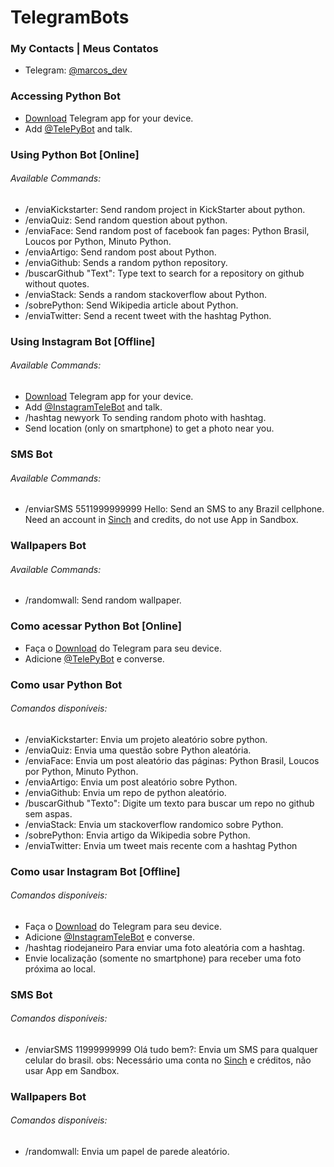 # TelegramBots

### My Contacts | Meus Contatos
* Telegram: [@marcos_dev](http://telegram.me/marcos_dev)

### Accessing Python Bot
* [Download](http://telegram.org) Telegram app for your device.
* Add [@TelePyBot](http://telegram.me/TelePyBot) and talk.

### Using Python Bot [Online]
###### Available Commands:
* /enviaKickstarter: Send random project in KickStarter about python.
* /enviaQuiz: Send random question about python.
* /enviaFace: Send random post of facebook fan pages: Python Brasil, Loucos por Python, Minuto Python.
* /enviaArtigo: Send random post about Python.
* /enviaGithub: Sends a random python repository.
* /buscarGithub "Text": Type text to search for a repository on github without quotes.
* /enviaStack: Sends a random stackoverflow about Python.
* /sobrePython: Send Wikipedia article about Python.
* /enviaTwitter: Send a recent tweet with the hashtag Python.

### Using Instagram Bot [Offline]
###### Available Commands:
* [Download](http://telegram.org) Telegram app for your device.
* Add [@InstagramTeleBot](http://telegram.me/InstagramTeleBot) and talk.
* /hashtag newyork To sending random photo with hashtag.
* Send location (only on smartphone) to get a photo near you.

### SMS Bot
###### Available Commands:
* /enviarSMS 5511999999999 Hello: Send an SMS to any Brazil cellphone. Need an account in [Sinch](http://sinch.com) and credits, do not use App in Sandbox.

### Wallpapers Bot
###### Available Commands:
* /randomwall: Send random wallpaper.

### Como acessar Python Bot [Online]
* Faça o [Download](http://telegram.org) do Telegram para seu device.
* Adicione [@TelePyBot](http://telegram.me/TelePyBot) e converse.

### Como usar Python Bot
###### Comandos disponíveis:
* /enviaKickstarter: Envia um projeto aleatório sobre python.
* /enviaQuiz: Envia uma questão sobre Python aleatória.
* /enviaFace: Envia um post aleatório das páginas: Python Brasil, Loucos por Python, Minuto Python.
* /enviaArtigo: Envia um post aleatório sobre Python.
* /enviaGithub: Envia um repo de python aleatório.
* /buscarGithub "Texto": Digite um texto para buscar um repo no github sem aspas.
* /enviaStack: Envia um stackoverflow randomico sobre Python.
* /sobrePython: Envia artigo da Wikipedia sobre Python.
* /enviaTwitter: Envia um tweet mais recente com a hashtag Python

### Como usar Instagram Bot [Offline]
###### Comandos disponíveis:
* Faça o [Download](http://telegram.org) do Telegram para seu device.
* Adicione [@InstagramTeleBot](http://telegram.me/InstagramTeleBot) e converse.
* /hashtag riodejaneiro Para enviar uma foto aleatória com a hashtag.
* Envie localização (somente no smartphone) para receber uma foto próxima ao local.

### SMS Bot
###### Comandos disponíveis:
* /enviarSMS 11999999999 Olá tudo bem?: Envia um SMS para qualquer celular do brasil. obs: Necessário uma conta no [Sinch](http://sinch.com) e créditos, não usar App em Sandbox.

### Wallpapers Bot
###### Comandos disponíveis:
* /randomwall: Envia um papel de parede aleatório.

